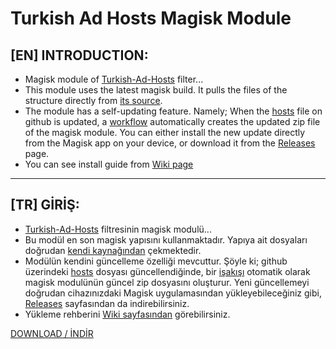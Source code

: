 # Turkish Ad Hosts Magisk Module  
  
## [EN] INTRODUCTION:  
- Magisk module of [Turkish-Ad-Hosts](https://github.com/symbuzzer/Turkish-Ad-Hosts) filter...  
- This module uses the latest magisk build. It pulls the files of the structure directly from [its source](https://github.com/Zackptg5/MMT-Extended).  
- The module has a self-updating feature. Namely; When the [hosts](https://github.com/symbuzzer/Turkish-Ad-Hosts/blob/main/hosts) file on github is updated, a [workflow](https://github.com/symbuzzer/Turkish-Ad-Hosts/blob/main/.github/workflows/auto-update-release.yml) automatically creates the updated zip file of the magisk module. You can either install the new update directly from the Magisk app on your device, or download it from the [Releases](https://github.com/symbuzzer/Turkish-Ad-Hosts/releases) page.
- You can see install guide from [Wiki page](https://github.com/symbuzzer/Turkish-Ad-Hosts/wiki)  
  
-----------------
## [TR] GİRİŞ:  
- [Turkish-Ad-Hosts](https://github.com/symbuzzer/Turkish-Ad-Hosts) filtresinin magisk modulü...  
- Bu modül en son magisk yapısını kullanmaktadır. Yapıya ait dosyaları doğrudan [kendi kaynağından](https://github.com/Zackptg5/MMT-Extended) çekmektedir.  
- Modülün kendini güncelleme özelliği mevcuttur. Şöyle ki; github üzerindeki [hosts](https://github.com/symbuzzer/Turkish-Ad-Hosts/blob/main/hosts) dosyası güncellendiğinde, bir [işakışı](https://github.com/symbuzzer/Turkish-Ad-Hosts/blob/main/.github/workflows/auto-update-release.yml) otomatik olarak magisk modulünün güncel zip dosyasını oluşturur. Yeni güncellemeyi doğrudan cihazınızdaki Magisk uygulamasından yükleyebileceğiniz gibi, [Releases](https://github.com/symbuzzer/Turkish-Ad-Hosts/releases) sayfasından da indirebilirsiniz.
- Yükleme rehberini [Wiki sayfasından](https://github.com/symbuzzer/Turkish-Ad-Hosts/wiki) görebilirsiniz.
  
[DOWNLOAD / İNDİR](https://github.com/symbuzzer/Turkish-Ad-Hosts/releases)
